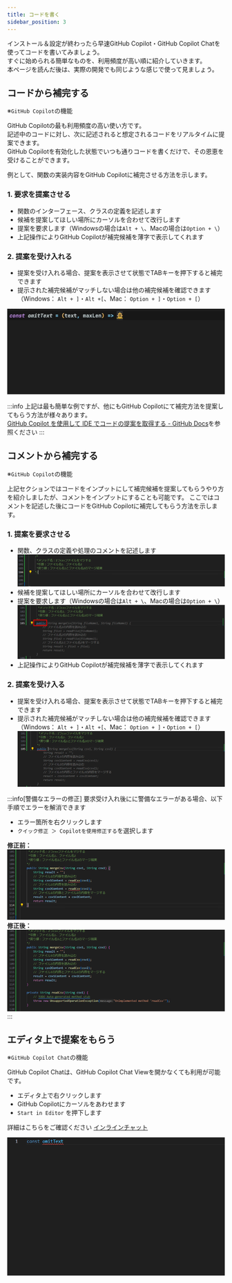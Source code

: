 ```yaml
---
title: コードを書く
sidebar_position: 3
---
```


インストール＆設定が終わったら早速GitHub Copilot・GitHub Copilot Chatを使ってコードを書いてみましょう。<br/>
すぐに始められる簡単なものを、利用頻度が高い順に紹介していきます。<br/>
本ページを読んだ後は、実際の開発でも同じような感じで使って見ましょう。

## コードから補完する

※`GitHub Copilot`の機能

GitHub Copilotの最も利用頻度の高い使い方です。<br/>
記述中のコードに対し、次に記述されると想定されるコードをリアルタイムに提案できます。<br/>
GitHub Copilotを有効化した状態でいつも通りコードを書くだけで、その恩恵を受けることができます。<br/>

例として、関数の実装内容をGitHub Copilotに補完させる方法を示します。

### 1. 要求を提案させる

- 関数のインターフェース、クラスの定義を記述します
- 候補を提案してほしい場所にカーソルを合わせて改行します
- 提案を要求します（Windowsの場合は`Alt + \`、Macの場合は`Option + \`）
- 上記操作によりGitHub Copilotが補完候補を薄字で表示してくれます
  
### 2. 提案を受け入れる

- 提案を受け入れる場合、提案を表示させて状態でTABキーを押下すると補完できます
- 提示された補完候補がマッチしない場合は他の補完候補を確認できます（Windows： `Alt + ]`・`Alt +[`、Mac： `Option + ]`・`Option + [`）

![コード補完手順（gifアニメ）](images/code-completion.gif)

:::info
上記は最も簡単な例ですが、他にもGitHub Copilotにて補完方法を提案してもらう方法が様々あります。<br/>
[GitHub Copilot を使用して IDE でコードの提案を取得する - GitHub Docs](https://docs.github.com/ja/copilot/using-github-copilot/getting-started-with-github-copilot#seeing-your-first-suggestion)を参照ください
:::

## コメントから補完する

※`GitHub Copilot`の機能

上記セクションではコードをインプットにして補完候補を提案してもらうやり方を紹介しましたが、コメントをインプットにすることも可能です。
ここではコメントを記述した後にコードをGitHub Copilotに補完してもらう方法を示します。

### 1. 提案を要求させる

- 関数、クラスの定義や処理のコメントを記述します
  ![コード補完元のコメント](images/code-completion_1.png)
- 候補を提案してほしい場所にカーソルを合わせて改行します
- 提案を要求します（Windowsの場合は`Alt + \`、Macの場合は`Option + \`）
  ![コード補完：提案の要求](images/code-completion_2.png)
- 上記操作によりGitHub Copilotが補完候補を薄字で表示してくれます

### 2. 提案を受け入る

- 提案を受け入れる場合、提案を表示させて状態でTABキーを押下すると補完できます
- 提示された補完候補がマッチしない場合は他の補完候補を確認できます（Windows： `Alt + ]`・`Alt +[`、Mac： `Option + ]`・`Option + [`）
  ![コード補完：他提案の確認](images/code-completion_3.png)

:::info[警備なエラーの修正]
要求受け入れ後にに警備なエラーがある場合、以下手順でエラーを解消できます

- エラー箇所を右クリックします
- `クイック修正 ＞ Copilotを使用修正する`を選択します

**修正前：**<br/>
![コード補完：提案受け入れ前](images/code-completion_4.png)<br/>
**修正後：**<br/>
![コード補完：提案受け入れ後](images/code-completion_5.png)
:::

## エディタ上で提案をもらう

※`GitHub Copilot Chat`の機能

GitHub Copilot Chatは、GitHub Copilot Chat Viewを開かなくても利用が可能です。

- エディタ上で右クリックします
- GitHub Copilotにカーソルをあわせます
- `Start in Editor` を押下します

詳細はこちらをご確認ください [インラインチャット](../08_vscode-extention/01_github-copilot/03_inline-chat.md)

![インラインチャットで提案をもらう手順（gifアニメ）](images/inline-chat.gif)
